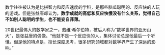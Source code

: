 数学往往被认为是比拼智力和反应速度的学科，是那些脑瓜聪明的、反应快的人玩的游戏。但是张益唐却认为，**数学成就的高低和反应快慢没有什么关系，觉得自己不如别人聪明的学生，也不能妄自菲薄。**

20世纪最伟大的数学家之一，戴维·希尔伯特，被后人称为“数学世界的亚历山大”，是张益唐的偶像。“他就不是一个反应快的人，集体讨论总是他最后一个听懂。但是他的特点是，擅长深度思考，很多研究领域都对数学界产生了深远的影响。”